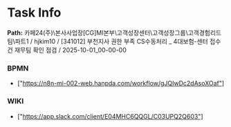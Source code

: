 # Task Info

**Path:** 카페24(주)\본사사업장\[CG]MI본부\고객성장센터\고객성장그룹\고객경험리드팀\파트1 / hjkim10 / [341012] 부천지사 권한 부족 CS수동처리 _ 4대보험-센터 접수건 재무팀 확인 점검 / 2025-10-01_00-00-00

### BPMN
- ["https://n8n-mi-002-web.hanpda.com/workflow/gJQIwDc2dAsoXOaf"]

### WIKI
- ["https://app.slack.com/client/E04MHC6QQGL/C03UPQ2Q603"]

